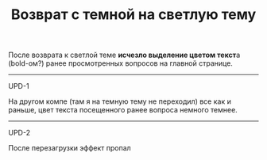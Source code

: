 ﻿---
title: "Возврат с темной на светлую тему"
se.owner.user_id: 232
se.owner.display_name: "avp"
se.owner.link: "https://ru.meta.stackoverflow.com/users/232/avp"
se.link: "https://ru.meta.stackoverflow.com/questions/11022/%d0%92%d0%be%d0%b7%d0%b2%d1%80%d0%b0%d1%82-%d1%81-%d1%82%d0%b5%d0%bc%d0%bd%d0%be%d0%b9-%d0%bd%d0%b0-%d1%81%d0%b2%d0%b5%d1%82%d0%bb%d1%83%d1%8e-%d1%82%d0%b5%d0%bc%d1%83"
se.question_id: 11022
se.post_type: question
---
<p>После возврата к светлой теме <strong>исчезло выделение цветом текст</strong>а (bold-ом?) ранее просмотренных вопросов на главной странице.</p>
<hr />
<p>UPD-1</p>
<p>На другом компе (там я на темную тему не переходил) все как и раньше, цвет текста посещенного ранее вопроса немного темнее.</p>
<hr />
<p>UPD-2</p>
<p>После перезагрузки эффект пропал</p>
